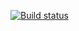 [![Build status](https://ci.appveyor.com/api/projects/status/r05rc2rplxm39y86?svg=true)](https://ci.appveyor.com/project/Shredder988/pageobjects-oyk53)
